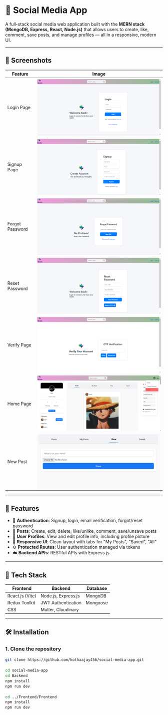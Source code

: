 # 🔗 Social Media App

A full-stack social media web application built with the **MERN stack (MongoDB, Express, React, Node.js)** that allows users to create, like, comment, save posts, and manage profiles — all in a responsive, modern UI.

---

## 📸 Screenshots

| Feature | Image |
|--------|-------|
| Login Page | ![Login](screenshots/loginpage.png) |
| Signup Page | ![Signup](screenshots/signuppage.png) |
| Forgot Password | ![Forget Password](screenshots/forgetpasswordpage.png) |
| Reset Password | ![Reset Password](screenshots/resetpasswordpage.png) |
| Verify Page | ![Verify](screenshots/verifypage.png) |
| Home Page | ![Home Page](screenshots/homepage.png) |
| New Post | ![New Post](screenshots/newpost.png) |

---

## 🚀 Features

- 🔐 **Authentication**: Signup, login, email verification, forgot/reset password
- 📝 **Posts**: Create, edit, delete, like/unlike, comment, save/unsave posts
- 👤 **User Profiles**: View and edit profile info, including profile picture
- 📄 **Responsive UI**: Clean layout with tabs for "My Posts", "Saved", "All"
- ⚙️ **Protected Routes**: User authentication managed via tokens
- ☁️ **Backend APIs**: RESTful APIs with Express.js

---

## 🧰 Tech Stack

| Frontend           | Backend              | Database |
|--------------------|----------------------|----------|
| React.js (Vite)    | Node.js, Express.js  | MongoDB  |
| Redux Toolkit      | JWT Authentication   | Mongoose |
|  CSS               | Multer, Cloudinary   |          |

---

## 🛠️ Installation

### 1. Clone the repository

```bash
git clone https://github.com/kothaajay456/social-media-app.git

cd social-media-app
cd Backend
npm install
npm run dev

cd ../Frontend/Frontend
npm install
npm run dev
